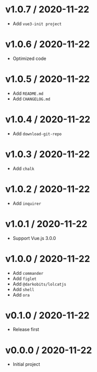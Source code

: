 # v1.0.7 / 2020-11-22

* Add `vue3-init project`


# v1.0.6 / 2020-11-22

* Optimized code

# v1.0.5 / 2020-11-22

* Add `README.md`
* Add `CHANGELOG.md`

# v1.0.4 / 2020-11-22

* Add `download-git-repo`

# v1.0.3 / 2020-11-22

* Add `chalk`

# v1.0.2 / 2020-11-22

* Add `inquirer`

# v1.0.1 / 2020-11-22

* Support Vue.js 3.0.0

# v1.0.0 / 2020-11-22

* Add `commander`
* Add `figlet`
* Add `@darkobits/lolcatjs`
* Add `shell`
* Add `ora`

# v0.1.0 / 2020-11-22

* Release first

# v0.0.0 / 2020-11-22

* Initial project
